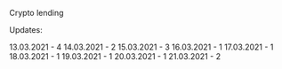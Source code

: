 Crypto lending

Updates:

  13.03.2021 - 4
  14.03.2021 - 2
  15.03.2021 - 3
  16.03.2021 - 1
  17.03.2021 - 1
  18.03.2021 - 1
  19.03.2021 - 1
  20.03.2021 - 1
  21.03.2021 - 2
